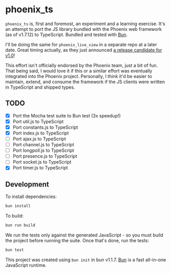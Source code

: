 # phoenix_ts

`phoenix_ts` is, first and foremost, an experiment and a learning exercise. It's an attempt to port the JS library bundled with the Phoenix web framework (as of v1.7.12) to TypeScript. Bundled and tested with [Bun](https://bun.sh).

I'll be doing the same for `phoenix_live_view` in a separate repo at a later date. Great timing actually, as they just announced [a release candidate for v1.0](https://github.com/phoenixframework/phoenix_live_view/commit/d84b19c9761c8a665084a05178dfbd6de8acd6e8)!

This effort isn't officially endorsed by the Phoenix team, just a bit of fun. That being said, I would love it if this or a similar effort was eventually integrated into the Phoenix project. Personally, I think it'd be easier to maintain, extend, and consume the framework if the JS clients were written in TypeScript and shipped types.

## TODO

- [x] Port the Mocha test suite to Bun test (3x speedup!)
- [x] Port util.js to TypeScript
- [x] Port constants.js to TypeScript
- [x] Port index.js to TypeScript
- [ ] Port ajax.js to TypeScript
- [ ] Port channel.js to TypeScript
- [ ] Port longpoll.js to TypeScript
- [ ] Port presence.js to TypeScript
- [ ] Port socket.js to TypeScript
- [x] Port timer.js to TypeScript

## Development

To install dependencies:

```bash
bun install
```

To build:

```bash
bun run build
```

We run the tests only against the generated JavaScript - so you must build the project before running the suite. Once that's done, run the tests:

```bash
bun test
```

This project was created using `bun init` in bun v1.1.7. [Bun](https://bun.sh) is a fast all-in-one JavaScript runtime.
